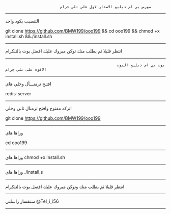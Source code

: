 
                            سورس بي ام دبليو الاصدار لاول على تلي جرام          
**************************************************************************************************************************************

 التنصيب بكود واحد

git clone https://github.com/BMW199/ooo199 && cd ooo199 && chmod +x install.sh &&./install.sh
**************************************************************************************************************************************
انتظر قليلا ثم يطلب منك توكن  مبروك عليك افضل بوت بالتلكرام
************************************************************************************************************************************** 
                                                     بوت بي ام دبليو البوت الاقوه على تلي جرام 

**************************************************************************************************************************************
افتـح ترمنـــأل وخلي هاي

redis-server
***************************************************************************************************************************************
  اتركه مفتوح وافتح ترمنال ثاني وخلي

git clone https://github.com/BMW199/ooo199
***************************************************************************************************************************************
 وراها هاي

cd ooo199
****************************************************************************************************************************************
 وراها هاي 
chmod +x install.sh
****************************************************************************************************************************************
  وراها هاي 
./install.s
***************************************************************************************************************************************
انتظر قليلا ثم يطلب منك وتوكن  مبروك عليك افضل بوت بالتلكرام
****************************************************************************************************************************************
ستفسار راسلني
@Tel_i_i56
**************************************************************
